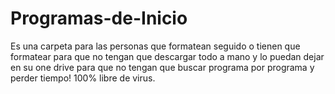 # Programas-de-Inicio
Es una carpeta para las personas que formatean seguido o tienen que formatear para que no tengan que descargar todo a mano y lo puedan dejar en su one drive para que no tengan que buscar programa por programa y perder tiempo! 100% libre de virus.
